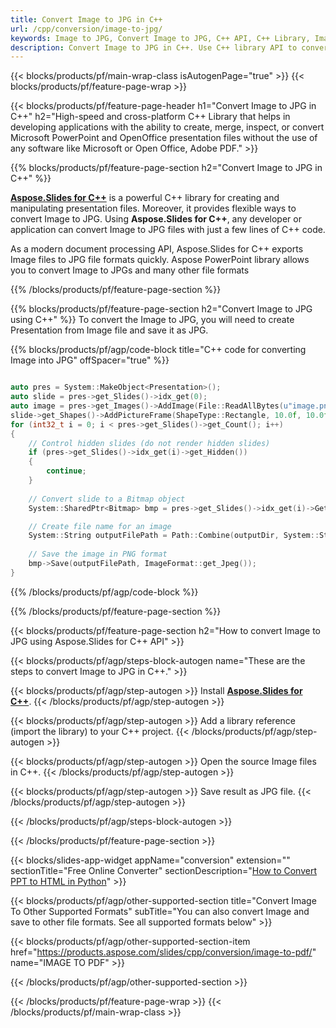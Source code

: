 ```yaml
---
title: Convert Image to JPG in C++
url: /cpp/conversion/image-to-jpg/
keywords: Image to JPG, Convert Image to JPG, C++ API, C++ Library, Image, JPG
description: Convert Image to JPG in C++. Use C++ library API to convert Image files to JPGs
---
```


{{< blocks/products/pf/main-wrap-class isAutogenPage="true" >}}
{{< blocks/products/pf/feature-page-wrap >}}

{{< blocks/products/pf/feature-page-header h1="Convert Image to JPG in C++" h2="High-speed and cross-platform C++ Library that helps in developing applications with the ability to create, merge, inspect, or convert Microsoft PowerPoint and OpenOffice presentation files without the use of any software like Microsoft or Open Office, Adobe PDF." >}}

{{% blocks/products/pf/feature-page-section h2="Convert Image to JPG in C++" %}}

[**Aspose.Slides for C++**](https://products.aspose.com/slides/cpp/) is a powerful C++ library for creating and manipulating presentation files. Moreover, it provides flexible ways to convert Image to JPG. Using **Aspose.Slides for C++**, any developer or application can convert Image to JPG files with just a few lines of C++ code.

As a modern document processing API, Aspose.Slides for C++ exports Image files to JPG file formats quickly. Aspose PowerPoint library allows you to convert Image to JPGs and many other file formats

{{% /blocks/products/pf/feature-page-section %}}

{{% blocks/products/pf/feature-page-section  h2="Convert Image to JPG using C++" %}}
To convert the Image to JPG, you will need to create Presentation from Image file and save it as JPG.

{{% blocks/products/pf/agp/code-block title="C++ code for converting Image into JPG" offSpacer="true" %}}

```cpp

auto pres = System::MakeObject<Presentation>();
auto slide = pres->get_Slides()->idx_get(0);
auto image = pres->get_Images()->AddImage(File::ReadAllBytes(u"image.png"));
slide->get_Shapes()->AddPictureFrame(ShapeType::Rectangle, 10.0f, 10.0f, 100.0f, 100.0f, image);
for (int32_t i = 0; i < pres->get_Slides()->get_Count(); i++)
{
    // Control hidden slides (do not render hidden slides)
    if (pres->get_Slides()->idx_get(i)->get_Hidden())
    {
        continue;
    }
    
    // Convert slide to a Bitmap object
    System::SharedPtr<Bitmap> bmp = pres->get_Slides()->idx_get(i)->GetThumbnail(2.f, 2.f);

    // Create file name for an image
    System::String outputFilePath = Path::Combine(outputDir, System::String(u"Slide_") + i + u".jpg");
    
    // Save the image in PNG format
    bmp->Save(outputFilePath, ImageFormat::get_Jpeg());
}

```


{{% /blocks/products/pf/agp/code-block %}}

{{% /blocks/products/pf/feature-page-section %}}

{{< blocks/products/pf/feature-page-section  h2="How to convert Image to JPG using Aspose.Slides for C++ API" >}}

{{< blocks/products/pf/agp/steps-block-autogen name="These are the steps to convert Image to JPG in C++." >}}

{{< blocks/products/pf/agp/step-autogen >}}
Install [**Aspose.Slides for C++**](https://products.aspose.com/slides/cpp/).
{{< /blocks/products/pf/agp/step-autogen >}}

{{< blocks/products/pf/agp/step-autogen >}}
Add a library reference (import the library) to your C++ project.
{{< /blocks/products/pf/agp/step-autogen >}}

{{< blocks/products/pf/agp/step-autogen >}}
Open the source Image files in C++.
{{< /blocks/products/pf/agp/step-autogen >}}

{{< blocks/products/pf/agp/step-autogen >}}
Save result as JPG file.
{{< /blocks/products/pf/agp/step-autogen >}}

{{< /blocks/products/pf/agp/steps-block-autogen >}}

{{< /blocks/products/pf/feature-page-section >}}

{{< blocks/slides-app-widget  appName="conversion" extension="" sectionTitle="Free Online Converter" sectionDescription="[How to Convert PPT to HTML in Python](https://products.aspose.com/slides/python-net/conversion/ppt-to-html/)" >}}

{{< blocks/products/pf/agp/other-supported-section title="Convert Image To Other Supported Formats" subTitle="You can also convert Image and save to other file formats. See all supported formats below" >}}

{{< blocks/products/pf/agp/other-supported-section-item href="https://products.aspose.com/slides/cpp/conversion/image-to-pdf/" name="IMAGE TO PDF" >}}


{{< /blocks/products/pf/agp/other-supported-section >}}

{{< /blocks/products/pf/feature-page-wrap >}}
{{< /blocks/products/pf/main-wrap-class >}}